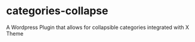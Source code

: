 # categories-collapse
A Wordpress Plugin that allows for collapsible categories integrated with X Theme
